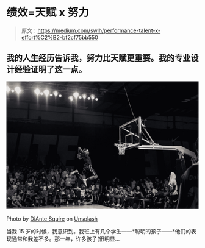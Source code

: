 # 绩效=天赋 x 努力

> 原文：<https://medium.com/swlh/performance-talent-x-effort%C2%B2-bf2cf75bb550>

## 我的人生经历告诉我，努力比天赋更重要。我的专业设计经验证明了这一点。

![](img/611a40b2f2c2ca56434420a584279818.png)

Photo by [DiAnte Squire](https://unsplash.com/photos/OSbqwHuy-4A?utm_source=unsplash&utm_medium=referral&utm_content=creditCopyText) on [Unsplash](https://unsplash.com/?utm_source=unsplash&utm_medium=referral&utm_content=creditCopyText)

当我 15 岁的时候，我意识到。我班上有几个学生——*聪明的孩子——*他们的表现通常和我差不多。那一年，许多孩子(很明显…